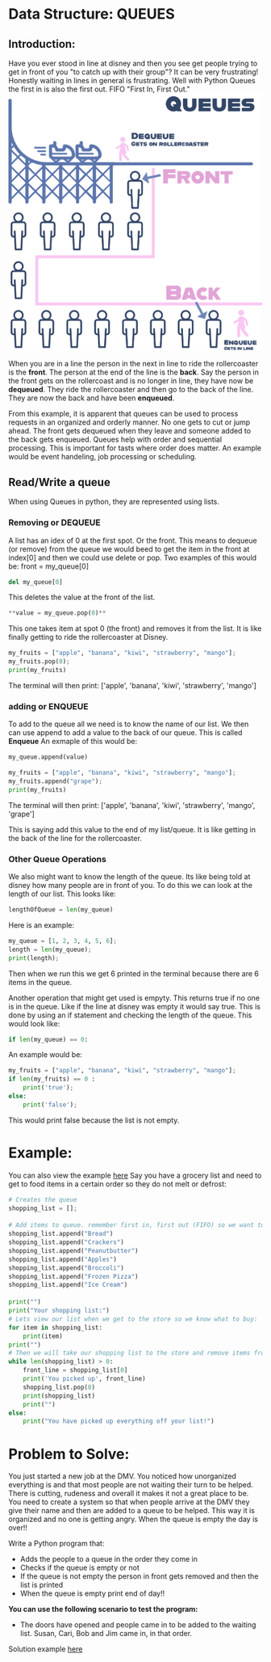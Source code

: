 # Data Structure: **QUEUES**

## Introduction: 
Have you ever stood in line at disney and then you see get people trying to get in front of you "to catch up with their group"? It can be very frustrating! Honestly waiting in lines in general is frustrating. Well with Python Queues the first in is also the first out. FIFO "First In, First Out."
![Image of people waiting in like for rollercoaster](https://github.com/reaganhsmith/CSE212/blob/main/QueuesIMG.jpg)

When you are in a line the person in the next in line to ride the rollercoaster is the **front**. The person at the end of the line is the **back**. Say the person in the front gets on the rollercoast and is no longer in line, they have now be **dequeued**. They ride the rollercoaster and then go to the back of the line. They are now the back and have been **enqueued**. 

From this example, it is apparent that queues can be used to process requests in an organized and orderly manner. No one gets to cut or jump ahead. The front gets dequeued when they leave and someone added to the back gets enqueued. Queues help with order and sequential processing. This is important for tasts where order does matter. An example would be event handeling, job processing or scheduling. 

## Read/Write a queue
When using Queues in python, they are represented using lists.
### Removing or DEQUEUE
A list has an idex of 0 at the first spot. Or the front. This means to dequeue (or remove) from the queue we would beed to get the item in the front at index[0] and then we could use delete or pop. 
Two examples of this would be:
front = my_queue[0]
```python
del my_queue[0]
```
This deletes the value at the front of the list. 

```python
**value = my_queue.pop(0)**
```
This one takes item at spot 0 (the front) and removes it from the list. 
It is like finally getting to ride the rollercoaster at Disney.

```python
my_fruits = ["apple", "banana", "kiwi", "strawberry", "mango"];
my_fruits.pop(0);
print(my_fruits)
```
The terminal will then print:
['apple', 'banana', 'kiwi', 'strawberry', 'mango']

### adding or ENQUEUE
To add to the queue all we need is to know the name of our list. We then can use append to add a value to the back of our queue. This is called **Enqueue**
An exmaple of this would be:
```python
my_queue.append(value)
```

```python
my_fruits = ["apple", "banana", "kiwi", "strawberry", "mango"];
my_fruits.append("grape");
print(my_fruits)
```
The terminal will then print:
['apple', 'banana', 'kiwi', 'strawberry', 'mango', 'grape']

This is saying add this value to the end of my list/queue. It is like getting in the back of the line for the rollercoaster.

### Other Queue Operations
We also might want to know the length of the queue. Its like being told at disney how many people are in front of you. To do this we can look at the length of our list. This looks like: 
```python
lengthOfQueue = len(my_queue)
```
Here is an example: 

```python 
my_queue = [1, 2, 3, 4, 5, 6];
length = len(my_queue);
print(length);
```
Then when we run this we get 6 printed in the terminal because there are 6 items in the queue. 


Another operation that might get used is empyty. This returns true if no one is in the queue. Like if the line at disney was empty it would say true. This is done by using an if statement and checking the length of the queue.
This would look like:
```python
if len(my_queue) == 0:
```

An example would be: 
```python
my_fruits = ["apple", "banana", "kiwi", "strawberry", "mango"];
if len(my_fruits) == 0 :
    print('true');
else:
    print('false');
```
This would print false because the list is not empty. 

# Example:
You can also view the example [here](https://github.com/reaganhsmith/CSE212/blob/main/QueueExample.py)
Say you have a grocery list and need to get to food items in a certain order so they do not melt or defrost:
```python
# Creates the queue
shopping_list = [];

# Add items to queue. remember first in, first out (FIFO) so we want to grab frozen ingredients last
shopping_list.append("Bread")
shopping_list.append("Crackers")
shopping_list.append("Peanutbutter")
shopping_list.append("Apples")
shopping_list.append("Broccoli")
shopping_list.append("Frozen Pizza")
shopping_list.append("Ice Cream")

print("")
print("Your shopping list:")
# Lets view our list when we get to the store so we know what to buy:
for item in shopping_list:
    print(item)
print("")
# Then we will take our shopping list to the store and remove items from first to last while the list is not empty
while len(shopping_list) > 0:
    front_line = shopping_list[0]
    print('You picked up', front_line)
    shopping_list.pop(0)
    print(shopping_list)
    print("")
else:
    print("You have picked up everything off your list!")

```

# Problem to Solve: 
You just started a new job at the DMV. You noticed how unorganized everything is and that most people are not waiting their turn to be helped. There is cutting, rudeness and overall it makes it not a great place to be. You need to create a system so that when people arrive at the DMV they give their name and then are added to a queue to be helped. This way it is organized and no one is getting angry. When the queue is empty the day is over!! 

Write a Python program that: 
- Adds the people to a queue in the order they come in
- Checks if the queue is empty or not
- If the queue is not empty the person in front gets removed and then the list is printed
- When the queue is empty print end of day!! 


**You can use the following scenario to test the program:** 
- The doors have opened and people came in to be added to the waiting list. Susan, Cari, Bob and Jim came in, in that order.

Solution example [here](https://github.com/reaganhsmith/CSE212/blob/main/02.1-Queue-Solution.py)
